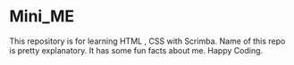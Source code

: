 # Mini_ME
This repository is for learning HTML , CSS with Scrimba.
Name of this repo is pretty explanatory.
It has some fun facts about me.
Happy Coding.
